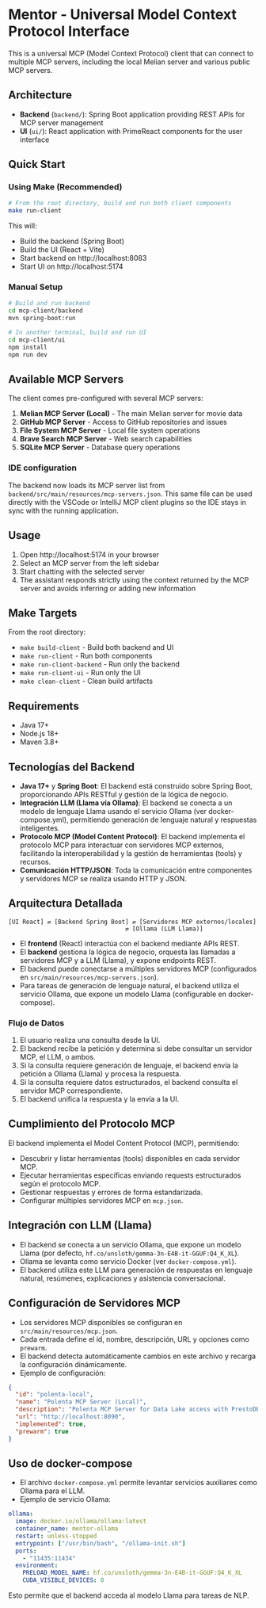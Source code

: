 # Mentor - Universal Model Context Protocol Interface

This is a universal MCP (Model Context Protocol) client that can connect to multiple MCP servers, including the local Melian server and various public MCP servers.

## Architecture

- **Backend** (`backend/`): Spring Boot application providing REST APIs for MCP server management
- **UI** (`ui/`): React application with PrimeReact components for the user interface

## Quick Start

### Using Make (Recommended)

```bash
# From the root directory, build and run both client components
make run-client
```

This will:
- Build the backend (Spring Boot)
- Build the UI (React + Vite)
- Start backend on http://localhost:8083
- Start UI on http://localhost:5174

### Manual Setup

```bash
# Build and run backend
cd mcp-client/backend
mvn spring-boot:run

# In another terminal, build and run UI
cd mcp-client/ui
npm install
npm run dev
```

## Available MCP Servers

The client comes pre-configured with several MCP servers:

1. **Melian MCP Server (Local)** - The main Melian server for movie data
2. **GitHub MCP Server** - Access to GitHub repositories and issues
3. **File System MCP Server** - Local file system operations
4. **Brave Search MCP Server** - Web search capabilities
5. **SQLite MCP Server** - Database query operations

### IDE configuration

The backend now loads its MCP server list from
`backend/src/main/resources/mcp-servers.json`. This same file can be used
directly with the VSCode or IntelliJ MCP client plugins so the IDE stays in sync
with the running application.

## Usage

1. Open http://localhost:5174 in your browser
2. Select an MCP server from the left sidebar
3. Start chatting with the selected server
4. The assistant responds strictly using the context returned by the MCP server
   and avoids inferring or adding new information

## Make Targets

From the root directory:

- `make build-client` - Build both backend and UI
- `make run-client` - Run both components
- `make run-client-backend` - Run only the backend
- `make run-client-ui` - Run only the UI
- `make clean-client` - Clean build artifacts

## Requirements

- Java 17+
- Node.js 18+
- Maven 3.8+

## Tecnologías del Backend

- **Java 17+** y **Spring Boot**: El backend está construido sobre Spring Boot, proporcionando APIs RESTful y gestión de la lógica de negocio.
- **Integración LLM (Llama vía Ollama)**: El backend se conecta a un modelo de lenguaje Llama usando el servicio Ollama (ver docker-compose.yml), permitiendo generación de lenguaje natural y respuestas inteligentes.
- **Protocolo MCP (Model Content Protocol)**: El backend implementa el protocolo MCP para interactuar con servidores MCP externos, facilitando la interoperabilidad y la gestión de herramientas (tools) y recursos.
- **Comunicación HTTP/JSON**: Toda la comunicación entre componentes y servidores MCP se realiza usando HTTP y JSON.

## Arquitectura Detallada

```
[UI React] ⇄ [Backend Spring Boot] ⇄ [Servidores MCP externos/locales]
                                 ⇄ [Ollama (LLM Llama)]
```

- El **frontend** (React) interactúa con el backend mediante APIs REST.
- El **backend** gestiona la lógica de negocio, orquesta las llamadas a servidores MCP y a LLM (Llama), y expone endpoints REST.
- El backend puede conectarse a múltiples servidores MCP (configurados en `src/main/resources/mcp-servers.json`).
- Para tareas de generación de lenguaje natural, el backend utiliza el servicio Ollama, que expone un modelo Llama (configurable en docker-compose).

### Flujo de Datos
1. El usuario realiza una consulta desde la UI.
2. El backend recibe la petición y determina si debe consultar un servidor MCP, el LLM, o ambos.
3. Si la consulta requiere generación de lenguaje, el backend envía la petición a Ollama (Llama) y procesa la respuesta.
4. Si la consulta requiere datos estructurados, el backend consulta el servidor MCP correspondiente.
5. El backend unifica la respuesta y la envía a la UI.

## Cumplimiento del Protocolo MCP

El backend implementa el Model Content Protocol (MCP), permitiendo:
- Descubrir y listar herramientas (tools) disponibles en cada servidor MCP.
- Ejecutar herramientas específicas enviando requests estructurados según el protocolo MCP.
- Gestionar respuestas y errores de forma estandarizada.
- Configurar múltiples servidores MCP en `mcp.json`.

## Integración con LLM (Llama)

- El backend se conecta a un servicio Ollama, que expone un modelo Llama (por defecto, `hf.co/unsloth/gemma-3n-E4B-it-GGUF:Q4_K_XL`).
- Ollama se levanta como servicio Docker (ver `docker-compose.yml`).
- El backend utiliza este LLM para generación de respuestas en lenguaje natural, resúmenes, explicaciones y asistencia conversacional.

## Configuración de Servidores MCP

- Los servidores MCP disponibles se configuran en `src/main/resources/mcp.json`.
- Cada entrada define el id, nombre, descripción, URL y opciones como `prewarm`.
- El backend detecta automáticamente cambios en este archivo y recarga la configuración dinámicamente.
- Ejemplo de configuración:

```json
{
  "id": "polenta-local",
  "name": "Polenta MCP Server (Local)",
  "description": "Polenta MCP Server for Data Lake access with PrestoDB",
  "url": "http://localhost:8090",
  "implemented": true,
  "prewarm": true
}
```

## Uso de docker-compose

- El archivo `docker-compose.yml` permite levantar servicios auxiliares como Ollama para el LLM.
- Ejemplo de servicio Ollama:

```yaml
ollama:
  image: docker.io/ollama/ollama:latest
  container_name: mentor-ollama
  restart: unless-stopped
  entrypoint: ["/usr/bin/bash", "/ollama-init.sh"]
  ports:
    - "11435:11434"
  environment:
    PRELOAD_MODEL_NAME: hf.co/unsloth/gemma-3n-E4B-it-GGUF:Q4_K_XL
    CUDA_VISIBLE_DEVICES: 0
```

Esto permite que el backend acceda al modelo Llama para tareas de NLP.
